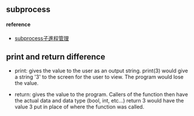 ## subprocess 

#### reference
* [subprocess子進程管理](http://www.reader.idv.tw/2014/09/subprocess.html)

## print and return difference 
* print: gives the value to the user as an output string. print(3) would give a string '3' to the screen for the user to view. The program would lose the value.

* return: gives the value to the program. Callers of the function then have the actual data and data type (bool, int, etc...) return 3 would have the value 3 put in place of where the function was called.

